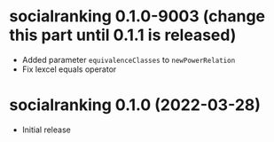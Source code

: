 # socialranking 0.1.0-9003 (change this part until 0.1.1 is released)

* Added parameter `equivalenceClasses` to `newPowerRelation`
* Fix lexcel equals operator

# socialranking 0.1.0 (2022-03-28)

* Initial release

